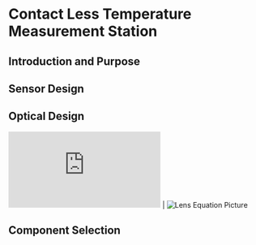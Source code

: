 # Contact Less Temperature Measurement Station

## Introduction and Purpose

## Sensor Design

## Optical Design

![Lens Equation](https://latex.codecogs.com/svg.latex?1/f&space;=&space;1/s_1&space;&plus;&space;1/s_2) | ![Lens Equation Picture](https://upload.wikimedia.org/wikipedia/commons/7/71/Lens3.svg)

## Component Selection
